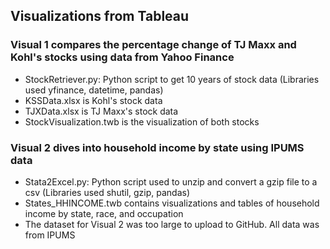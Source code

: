 ## Visualizations from Tableau
### Visual 1 compares the percentage change of TJ Maxx and Kohl's stocks using data from Yahoo Finance
- StockRetriever.py: Python script to get 10 years of stock data (Libraries used yfinance, datetime, pandas)
- KSSData.xlsx is Kohl's stock data
- TJXData.xlsx is TJ Maxx's stock data
- StockVisualization.twb is the visualization of both stocks
### Visual 2 dives into household income by state using IPUMS data
- Stata2Excel.py: Python script used to unzip and convert a gzip file to a csv (Libraries used shutil, gzip, pandas)
- States_HHINCOME.twb contains visualizations and tables of household income by state, race, and occupation
- The dataset for Visual 2 was too large to upload to GitHub. All data was from IPUMS

